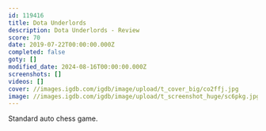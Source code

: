 ```yaml
---
id: 119416
title: Dota Underlords
description: Dota Underlords - Review
score: 70
date: 2019-07-22T00:00:00.000Z
completed: false
goty: []
modified_date: 2024-08-16T00:00:00.000Z
screenshots: []
videos: []
cover: //images.igdb.com/igdb/image/upload/t_cover_big/co2ffj.jpg
image: //images.igdb.com/igdb/image/upload/t_screenshot_huge/sc6pkg.jpg
---
```

Standard auto chess game.